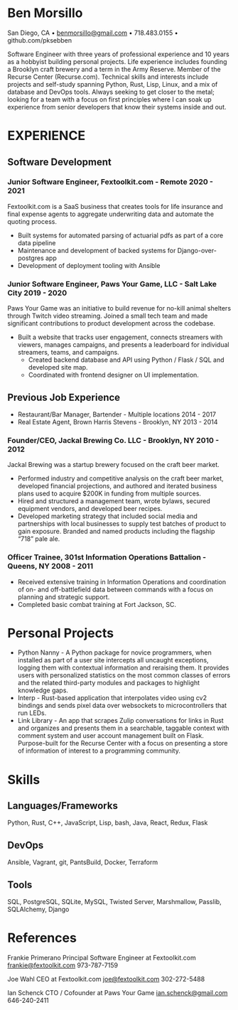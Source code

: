 # Ben Morsillo
San Diego, CA • benmorsillo@gmail.com • 718.483.0155 • github.com/pksebben

Software Engineer with three years of professional experience and 10 years as a hobbyist building personal projects. Life experience includes founding a Brooklyn craft brewery and a term in the Army Reserve.  Member of the Recurse Center (Recurse.com).  Technical skills and interests include projects and self-study spanning Python, Rust, Lisp, Linux, and a mix of database and DevOps tools.  Always seeking to get closer to the metal; looking for a team with a focus on first principles where I can soak up experience from senior developers that know their systems inside and out.

# EXPERIENCE
## Software Development

### Junior Software Engineer, Fextoolkit.com - Remote	2020 - 2021
Fextoolkit.com is a SaaS business that creates tools for life insurance and final expense agents to aggregate underwriting data and automate the quoting process.
 - Built systems for automated parsing of actuarial pdfs as part of a core data pipeline
 - Maintenance and development of backed systems for Django-over-postgres app
 - Development of deployment tooling with Ansible

### Junior Software Engineer, Paws Your Game, LLC - Salt Lake City	2019 - 2020
Paws Your Game was an initiative to build revenue for no-kill animal shelters through Twitch video streaming.
Joined a small tech team and made significant contributions to product development across the codebase.
 - Built a website that tracks user engagement, connects streamers with viewers, manages campaigns, and presents a leaderboard for individual streamers, teams, and campaigns.
   - Created backend database and API using Python / Flask / SQL and developed site map.
   - Coordinated with frontend designer on UI implementation.


## Previous Job Experience
 - Restaurant/Bar Manager, Bartender - Multiple locations	2014 - 2017
 - Real Estate Agent, Brown Harris Stevens - Brooklyn, NY	2013 - 2014

### Founder/CEO, Jackal Brewing Co. LLC - Brooklyn, NY 	2010 - 2012
Jackal Brewing was a startup brewery focused on the craft beer market. 
 - Performed industry and competitive analysis on the craft beer market, developed financial projections, and authored and iterated business plans used to acquire $200K in funding from multiple sources.
 - Hired and structured a management team, wrote bylaws, secured equipment vendors, and developed beer recipes.
 - Developed marketing strategy that included social media and partnerships with local businesses to supply test batches of product to gain exposure. Branded and named products including the flagship “718” pale ale.

### Officer Trainee, 301st Information Operations Battalion - Queens, NY	2008 - 2011
 - Received extensive training in Information Operations and coordination of on- and off-battlefield data between commands with a focus on planning and strategic support.
 - Completed basic combat training at Fort Jackson, SC.

# Personal Projects
 - Python Nanny - A Python package for novice programmers, when installed as part of a user site intercepts all uncaught exceptions, logging them with contextual information and reraising them. It provides users with personalized statistics on the most common classes of errors and the related third-party modules and packages to highlight knowledge gaps.
 - Interp - Rust-based application that interpolates video using cv2 bindings and sends pixel data over websockets to microcontrollers that run LEDs.
 - Link Library - An app that scrapes Zulip conversations for links in Rust and organizes and presents them in a searchable, taggable context with comment system and user account management built on Flask.  Purpose-built for the Recurse Center with a focus on presenting a store of information of interest to a programming community.

# Skills
## Languages/Frameworks
Python, Rust, C++, JavaScript, Lisp, bash, Java, React, Redux, Flask
## DevOps
Ansible, Vagrant, git, PantsBuild, Docker, Terraform
## Tools
SQL, PostgreSQL, SQLite, MySQL, Twisted Server, Marshmallow, Passlib, SQLAlchemy, Django

# References
Frankie Primerano 
Principal Software Engineer at Fextoolkit.com 
frankie@fextoolkit.com
973-787-7159

Joe Wahl 
CEO at Fextoolkit.com 
joe@fextoolkit.com 
302-272-5488

Ian Schenck 
CTO / Cofounder at Paws Your Game
ian.schenck@gmail.com
646-240-2411 

